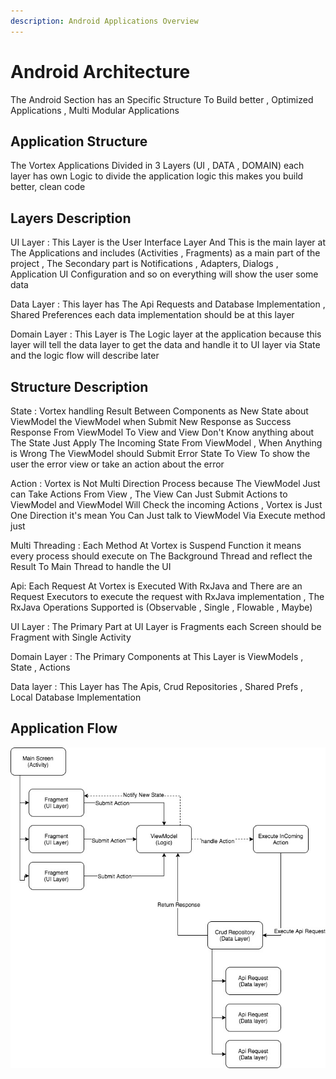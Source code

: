 ```yaml
---
description: Android Applications Overview
---
```


# Android Architecture

The Android Section has an Specific Structure To Build better , Optimized Applications , Multi Modular Applications

## Application Structure

The Vortex Applications Divided in 3 Layers \(UI , DATA , DOMAIN\) each layer has own Logic to divide the application logic this makes you build better, clean code

## Layers Description

UI Layer : This Layer is the User Interface Layer And This is the main layer at The Applications and includes \(Activities , Fragments\) as a main part of the project , The Secondary part is Notifications , Adapters, Dialogs , Application UI Configuration and so on everything will show the user some data

Data Layer : This layer has The Api Requests and Database Implementation , Shared Preferences each data implementation should be at this layer

Domain Layer : This Layer is The Logic layer at the application because this layer will tell the data layer to get the data and handle it to UI layer via State and the logic flow will describe later 

## Structure Description

State : Vortex handling Result Between Components as New State about ViewModel the ViewModel when Submit New Response as Success Response From ViewModel To View and View Don't Know anything about The State Just Apply The Incoming State From ViewModel , When Anything is Wrong The ViewModel should Submit Error State To View To show the user the error view or take an action about the error

Action : Vortex is Not Multi Direction Process because The ViewModel Just can Take Actions From View , The View Can Just Submit Actions to ViewModel and ViewModel Will Check the incoming Actions , Vortex is Just One Direction it's mean You Can Just talk to ViewModel Via Execute method just

Multi Threading : Each Method At Vortex is Suspend Function it means every process should execute on The Background Thread and reflect the Result To Main Thread to handle the UI

Api: Each Request At Vortex is Executed With RxJava and There are an Request Executors to execute the request with RxJava implementation , The RxJava Operations Supported is \(Observable , Single , Flowable , Maybe\)

UI Layer : The Primary Part at UI Layer is Fragments each Screen should be Fragment with Single Activity 

Domain Layer : The Primary Components at This Layer is ViewModels , State , Actions

Data layer : This Layer has The Apis, Crud Repositories , Shared Prefs , Local Database Implementation

## Application Flow

![Basic Flow At Application](.gitbook/assets/untitled-diagram.jpg)





